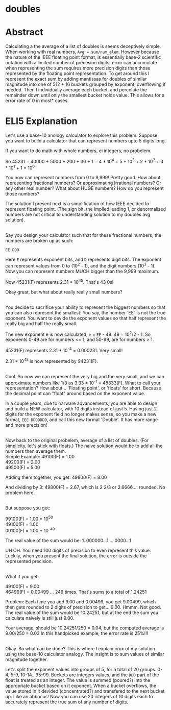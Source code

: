 # doubles
# Abstract

Calculating a the average of a list of doubles is seems deceptively simple.
When working with real numbers, `Avg = sum/num_elem`.
However because the nature of the IEEE floating point format, is essentially base-2 scientific notation with a limited number of precesion digits, error can accumulate when representing the sum requires more precision digits than those represented by the floating point representation. To get around this I represent the exact sum by adding mantissas for doubles of similar magnitude into one of 512 + 16 buckets grouped by exponent, overflowing if needed. Then I individually average each bucket, and 
percolate the remainder down until only the smallest bucket holds value. This allows for a error rate of 0 in most* cases.

# ELI5 Explanation
Let's use a base-10 anology calculator to explore this problem.
Suppose you want to build a calculator that can represent numbers upto 5 digits long. 

If you want to do math with whole numbers, ei integers, no probelem.

So 45231 = 40000 + 5000 + 200 + 30 + 1 = 4 * 10<sup>4</sup> + 5 * 10<sup>3</sup> + 2 * 10<sup>2</sup> + 3 * 10<sup>1</sup> + 1 * 10<sup>0</sup>

You now can represent numbers from 0 to 9,999! Pretty good.
How about representing fractional numbers? Or approximating Irrational numbers? Or any other real number? What about HUGE numbers?
How do you represent those numbers?

The solution I present next is a simplification of how IEEE decided to represent floating point. (The sign bit, the implied leading 1, or denormalized numbers are not critical to understanding solution to my doubles avg solution).

<br>
Say you design your calculator such that for these fractional numbers, the numbers are broken up as such:

  `EE DDD`

Here `E` represents exponent bits, and `D` represents digit bits. 
The exponent can represent values from 0 to (10<sup>2</sup> - 1), and the digit numbers (10<sup>3</sup> - 1).
Now you can represent numbers MUCH bigger than the 9,999 maximum.
  
Now 45231(F) represents 2.31 * 10<sup>45</sup>. That's 43 0s!

Okay great, but what about really really small numbers?

<br>
You decide to sacrifice your ability to represent the biggest numbers so that you can also represent the smallest. You say, the number `EE` is not the true exponent. You want to devide the exponent values so that half represent the really big and half the really small.

The new exponent e is now calculated, `e` = `EE` - 49. 49 = 10<sup>2</sup>/2 - 1. So exponents 0-49 are for numbers <= 1, and 50-99, are for numbers > 1.

45231(F) represents 2.31 * 10<sup>-4</sup> = 0.000231. Very small!
  
2.31 * 10<sup>45</sup> is now represented by 94231(F).
 
<br>
Cool. So now we can represent the very big and the very small, and we can approximate numbers like 1/3 as 3.33 * 10<sup>-1</sup> = 48333(F).
What to call your representation? How about... 'Floating point', or 'floats' for short. Because the decimal point can "float" around based on the exponent value.

In a couple years, due to harware advancements, you are able to design and build a NEW calculator, with 10 digits instead of just 5. Having just 2 digits for the exponent field no longer makes sense, so you make a new format, `EEE DDDDDDD`, and call this new format 'Double'. It has more range and more precision!

<br>
Now back to the original probelem, average of a list of doubles. (For simplicity, let's stick with floats.)
The naive solution would be to add all the numbers then average them.

<br>
Simple Example:
49100(F) = 1.00 <br>
49200(F) = 2.00 <br>
49500(F) = 5.00 <br>

Adding them together, you get: 49800(F) = 8.00

And dividing by 3: 49800(F) = 2.67, which is 2 2/3 or 2.6666.... rounded. No problem here.

<br>
But suppose you get:

99100(F) = 1.00 * 10<sup>50</sup> <br>
49100(F) = 1.00 <br>
00100(F) = 1.00 * 10<sup>-49</sup> <br>

The real value of the sum would be: 1..000000...1 ....0000...1

UH OH. You need 100 digits of precision to even represent this value. Luckily, when you present the final solution, the error is outside the represented precision. 

<br>
What if you get:

49100(F) = 9.00 <br>
46499(F) = 0.00499 ... 249 times. That's sums to a total of 1.24251

Problem: Each time you add 9.00 and 0.00499, you get 9.00499, which then gets rounded to 2 digits of precision to get... 9.00. Hmmm. Not good.
The real value of the sum would be 10.24251, but at the end the sum you calculate naively is still just 9.00. 

Your average, should be 10.24251/250 = 0.04, but the computed average is 9.00/250 = 0.03
In this handpicked example, the error rate is 25%!!!

<br>
Okay. So what can be done? This is where I explain crux of my solution using the base-10 calculator analogy. The insight is to sum values of similar magnitude together.

Let's split the exponent values into groups of 5, for a total of 20 groups. 0-4, 5-9, 10-14...95-99. Buckets are integers values, and the `DDD` part of the float is treated as an integer. The value is summed (poured?) into the appropriate bucket based on it exponent. When a bucket overflows, the value stored in it devided (concentrated?) and transfered to the next bucket up. Like an abbacus! Now you can use 20 integers of 10 digits each to accurately represent the true sum of any
number of digits.








